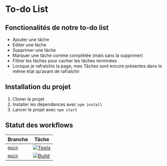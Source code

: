 # To-do List

## Fonctionalités de notre to-do list

- Ajouter une tâche
- Editer une tâche
- Supprimer une tâche
- Marquer une tâche comme complétée (mais sans la supprimer)
- Filtrer les tâches pour cacher les tâches terminées
- Lorsque je rafraichis la page, mes Tâches sont encore présentes dans le même état qu’avant de rafraîchir

## Installation du projet

1. Cloner le projet
2. Installer les dépendances avec `npm install`
3. Lancer le projet avec `npm start`

## Statut des workflows
| Branche  | Tâche |
| ------- | ------- |
| [`main`](https://github.com/BastienVienet/epsic-exam-450-react/tree/main) | [![Tests](https://github.com/BastienVienet/epsic-exam-450-react/actions/workflows/tests.yml/badge.svg?branch=main)](https://github.com/BastienVienet/epsic-exam-450-react/actions/workflows/tests.yml) |
| [`main`](https://github.com/BastienVienet/epsic-exam-450-react/tree/main) | [![Build](https://github.com/BastienVienet/epsic-exam-450-react/actions/workflows/build.yml/badge.svg?branch=main)](https://github.com/BastienVienet/epsic-exam-450-react/actions/workflows/build.yml) |
